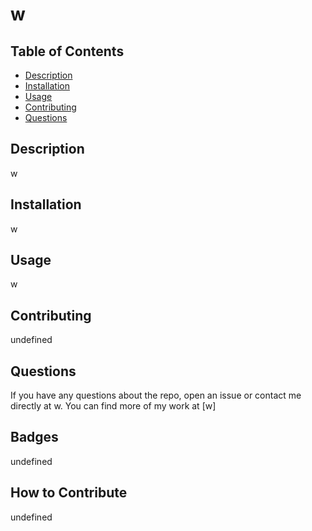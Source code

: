 # w

  ## Table of Contents

  * [Description](#description)
  * [Installation](#installation)
  * [Usage](#usage)
  * [Contributing](#contributing)
  * [Questions](#questions)  
  
  ## Description
  w
  
  ## Installation
  w

  ## Usage
  w

  ## Contributing
  undefined

  ## Questions
  If you have any questions about the repo, open an issue or contact me directly at w. You can find more of my work at [w]

  ## Badges
  undefined

  ## How to Contribute
  undefined



